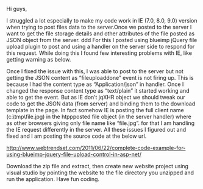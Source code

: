 Hi guys,

I struggled a lot especially to make my code work in IE (7.0, 8.0, 9.0) version when trying to post files data to the server.Once we posted to the server I want to get the file storage details and other attributes of the file posted as JSON object from the server.
ddd
For this I posted using blueimp jQuery file upload plugin to post and using a handler on the server side to respond for this request. While doing this
I found few interesting problems with IE, like getting warning as below.

Once I fixed the issue with this, I was able to post to the server but not getting the JSON content as “fileuploaddone” event is not firing up. This is because I had the content type as
“Application/json” in handler. Once I changed the response content type as “text/plain” it started working and able to get the event. But as IE don’t jqXHR object we should tweak our code
to get the JSON data (from server) and binding them to the download template in the page. In fact somehow IE is posting the full client name (c:\tmp\file.jpg)
in the htppposted file object (in the server handler) where as other browsers giving only file name like “file.jpg”. for that I am handling the IE request differently in the server.
All these issues I figured out and fixed and I am posting the source code at the below url.

http://www.webtrendset.com/2011/06/22/complete-code-example-for-using-blueimp-jquery-file-upload-control-in-asp-net/

Download the zip file and extract, then create new website project using visual studio by pointing the website to the file directory you unzipped and run the application. Have fun coding.

